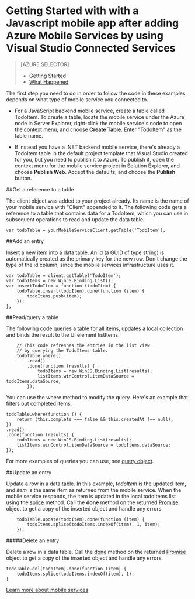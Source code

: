 <properties 
	pageTitle="Get started with a Javascript mobile app after adding Mobile Services by using Visual Studio Connected Services | Windows Azure " 
	description="How to get started with Mobile Services in a JavaScript project in Visual Studio" 
	services="mobile-services" 
	documentationCenter="" 
	authors="patshea123" 
	manager="douge" 
	editor=""/>

<tags
	ms.service="mobile-services"
	ms.date="09/17/2015"
	wacn.date=""/>

# Getting Started with with a Javascript mobile app after adding Azure Mobile Services by using Visual Studio Connected Services

> [AZURE.SELECTOR]
> - [Getting Started](/documentation/articles/vs-mobile-services-javascript-getting-started)
> - [What Happened](/documentation/articles/vs-mobile-services-javascript-what-happened)

The first step you need to do in order to follow the code in these examples depends on what type of mobile service you connected to.

 - For a JavaScript backend mobile service, create a table called TodoItem.  To create a table,  locate the mobile service under the Azure node in Server Explorer, right-click the mobile service's node to open the context menu, and choose **Create Table**. Enter "TodoItem" as the table name.

 - If instead you have a .NET backend mobile service, there's already a TodoItem table in the default project template that Visual Studio created for you, but you need to publish it to Azure. To publish it, open the context menu for the mobile service project in Solution Explorer, and choose **Publish Web**. Accept the defaults, and choose the **Publish** button.

##Get a reference to a table

The client object was added to your project already.  Its name is the name of your mobile service with "Client" appended to it. The following code gets a reference to a table that contains data for a TodoItem, which you can use in subsequent operations to read and update the data table.

	var todoTable = yourMobileServiceClient.getTable('TodoItem');

##Add an entry 

Insert a new item into a data table. An id (a GUID of type string) is automatically created as the primary key for the new row. Don't change the type of the id column, since the mobile services infrastructure uses it.

    var todoTable = client.getTable('TodoItem');
    var todoItems = new WinJS.Binding.List();
    var insertTodoItem = function (todoItem) {
        todoTable.insert(todoItem).done(function (item) {
            todoItems.push(item);
        });
    };

##Read/query a table

The following code queries a table for all items, updates a local collection and binds the result to the UI element listItems.

        // This code refreshes the entries in the list view 
        // by querying the TodoItems table.
        todoTable.where()
            .read()
            .done(function (results) {
                todoItems = new WinJS.Binding.List(results);
                listItems.winControl.itemDataSource = todoItems.dataSource;
            });

You can use the where method to modify the query. Here's an example that filters out completed items.

    todoTable.where(function () {
        return (this.complete === false && this.createdAt !== null);
    })
    .read()
    .done(function (results) {
        todoItems = new WinJS.Binding.List(results);
        listItems.winControl.itemDataSource = todoItems.dataSource;
    });

For more examples of queries you can use, see [query object](http://msdn.microsoft.com/zh-cn/library/azure/jj613353.aspx).

##Update an entry

Update a row in a data table. In this example, *todoItem* is the updated item, and *item* is the same item as returned from the mobile service. When the mobile service responds, the item is updated in the local todoItems list using the [splice](http://msdn.microsoft.com/zh-cn/library/windows/apps/Hh700810.aspx) method. Call the **done** method on the returned [Promise](https://msdn.microsoft.com/zh-cn/library/dn802826.aspx) object to get a copy of the inserted object and handle any errors.

        todoTable.update(todoItem).done(function (item) {
            todoItems.splice(todoItems.indexOf(item), 1, item);
        });

#####Delete an entry

Delete a row in a data table. Call the [done]() method on the returned [Promise](https://msdn.microsoft.com/zh-cn/library/dn802826.aspx) object to get a copy of the inserted object and handle any errors.

	todoTable.del(todoItem).done(function (item) {
	    todoItems.splice(todoItems.indexOf(item), 1);
    }



[Learn more about mobile services](/documentation/services/mobile-services/) 
